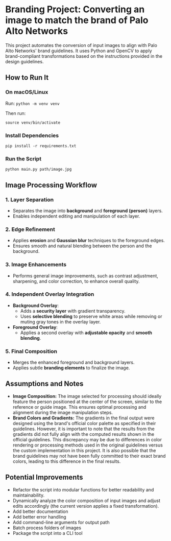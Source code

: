 # Branding Project: Converting an image to match the brand of Palo Alto Networks

This project automates the conversion of input images to align with Palo Alto Networks' brand guidelines. It uses Python and OpenCV to apply brand-compliant transformations based on the instructions provided in the design guidelines.


## How to Run It 

### 

### On macOS/Linux

Run:
`python -m venv venv`

Then run:

`source venv/bin/activate`

### Install Dependencies

`pip install -r requirements.txt`

### Run the Script

`python main.py path/image.jpg`


## Image Processing Workflow

### 1. Layer Separation
- Separates the image into **background** and **foreground (person)** layers.
- Enables independent editing and manipulation of each layer.

### 2. Edge Refinement
- Applies **erosion** and **Gaussian blur** techniques to the foreground edges.
- Ensures smooth and natural blending between the person and the background.

### 3. Image Enhancements
- Performs general image improvements, such as contrast adjustment, sharpening, and color correction, to enhance overall quality.

### 4. Independent Overlay Integration
- **Background Overlay**:
  - Adds a **security layer** with gradient transparency.
  - Uses **selective blending** to preserve white areas while removing or muting gray tones in the overlay layer.
- **Foreground Overlay**:
  - Applies a second overlay with **adjustable opacity** and **smooth blending**.

### 5. Final Composition
- Merges the enhanced foreground and background layers.
- Applies subtle **branding elements** to finalize the image.
 

## Assumptions and Notes

* **Image Composition:** The image selected for processing should ideally feature the person positioned at the center of the screen, similar to the reference or guide image. This ensures optimal processing and alignment during the image manipulation steps.
* **Brand Colors and Gradients:** The gradients in the final output were designed using the brand's official color palette as specified in their guidelines. However, it is important to note that the results from the gradients did not fully align with the computed results shown in the official guidelines. This discrepancy may be due to differences in color rendering or processing methods used in the original guidelines versus the custom implementation in this project. It is also possible that the brand guidelines may not have been fully committed to their exact brand colors, leading to this difference in the final results.

## Potential Improvements

* Refactor the script into modular functions for better readability and maintainability.
* Dynamically analyze the color composition of input images and adjust edits accordingly (the current version applies a fixed transformation).
* Add better documentation
* Add better error handling
* Add command-line arguments for output path
* Batch process folders of images
* Package the script into a CLI tool



